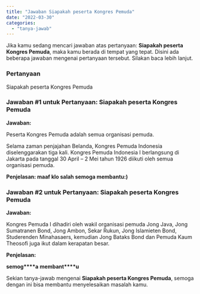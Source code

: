 ```yaml
---
title: "Jawaban Siapakah peserta Kongres Pemuda​"
date: "2022-03-30"
categories: 
  - "tanya-jawab"
---
```


Jika kamu sedang mencari jawaban atas pertanyaan: **Siapakah peserta Kongres Pemuda​**, maka kamu berada di tempat yang tepat. Disini ada beberapa jawaban mengenai pertanyaan tersebut. Silakan baca lebih lanjut.

### Pertanyaan

Siapakah peserta Kongres Pemuda​

### Jawaban #1 untuk Pertanyaan: Siapakah peserta Kongres Pemuda​

**Jawaban:**

Peserta Kongres Pemuda adalah semua organisasi pemuda.

Selama zaman penjajahan Belanda, Kongres Pemuda Indonesia diselenggarakan tiga kali. Kongres Pemuda Indonesia I berlangsung di Jakarta pada tanggal 30 April – 2 Mei tahun 1926 diikuti oleh semua organisasi pemuda.

**Penjelasan: maaf klo salah semoga membantu:)**

### Jawaban #2 untuk Pertanyaan: Siapakah peserta Kongres Pemuda​

**Jawaban:**

Kongres Pemuda I dihadiri oleh wakil organisasi pemuda Jong Java, Jong Sumatranen Bond, Jong Ambon, Sekar Rukun, Jong Islamieten Bond, Studerenden Minahasaers, kemudian Jong Bataks Bond dan Pemuda Kaum Theosofi juga ikut dalam kerapatan besar.

**Penjelasan:**

**s****e****m****o****g****a** **m****e****m****b****a****n****t****u**

Sekian tanya-jawab mengenai **Siapakah peserta Kongres Pemuda​**, semoga dengan ini bisa membantu menyelesaikan masalah kamu.
